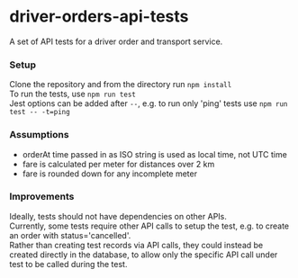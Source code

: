 # driver-orders-api-tests

A set of API tests for a driver order and transport service.

### Setup

Clone the repository and from the directory run `npm install`  
To run the tests, use `npm run test`  
Jest options can be added after `--`, e.g. to run only 'ping' tests use `npm run test -- -t=ping`

### Assumptions

- orderAt time passed in as ISO string is used as local time, not UTC time
- fare is calculated per meter for distances over 2 km
- fare is rounded down for any incomplete meter

### Improvements

Ideally, tests should not have dependencies on other APIs.  
Currently, some tests require other API calls to setup the test, e.g. to create an order with status='cancelled'.  
Rather than creating test records via API calls, they could instead be created directly in the database, to allow only the specific API call under test to be called during the test.
